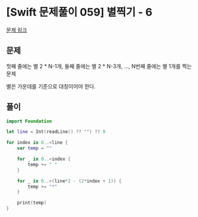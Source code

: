 # [Swift 문제풀이 059] 별찍기 - 6

[문제 링크](https://www.acmicpc.net/problem/2443)

## 문제

첫째 줄에는 별 2 * N-1개, 둘째 줄에는 별 2 * N-3개, ..., N번째 줄에는 별 1개를 찍는 문제

별은 가운데를 기준으로 대칭이어야 한다.

## 풀이

```swift 
import Foundation

let line = Int(readLine() ?? "") ?? 0

for index in 0..<line {
    var temp = ""

    for _ in 0..<index {
        temp += " "
    }

    for _ in 0..<(line*2 - (2*index + 1)) {
        temp += "*"
    }

    print(temp)
}
```
